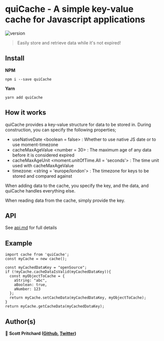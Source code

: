 # quiCache - A simple key-value cache for Javascript applications

![version](https://img.shields.io/badge/version-1.0.0-blue.svg?cacheSeconds=2592000)

> Easily store and retrieve data while it's not expired!

## Install

**NPM**

`npm i --save quiCache`

**Yarn**

`yarn add quiCache`

## How it works

quiCache provides a key-value structure for data to be stored in. During construction, you can specify the following properties;

- useNativeDate &lt;boolean = false> : Whether to use native JS date or to use moment-timezone
- cacheMaxAgeValue &lt;number = 30> : The maximum age of any data before it is considered expired
- cacheMaxAgeUnit &lt;moment.unitOfTime.All = 'seconds'> : The time unit used with cacheMaxAgeValue
- timezone: &lt;string = 'europe/london'> : The timezone for keys to be stored and compared against

When adding data to the cache, you specify the key, and the data, and quiCache handles everything else.

When reading data from the cache, simply provide the key.

## API

See [api.md](./api.md) for full details

## Example

    import cache from 'quiCache';
    const myCache = new cache();

    const myCachedDataKey = "openSource";
    if (!myCache.cacheDataIsValid(myCachedDataKey)){
      const myObjectToCache = {
        aString: "abc",
        aBoolean: true,
        aNumber: 123
      };
      return myCache.setCacheData(myCachedDataKey, myObjectToCache);
    }
    return myCache.getCacheData(myCachedDataKey);

## Author(s)

👤 **Scott Pritchard ([Github](https://github.com/ChronSyn), [Twitter](https://twitter.com/ChronSyn))**
